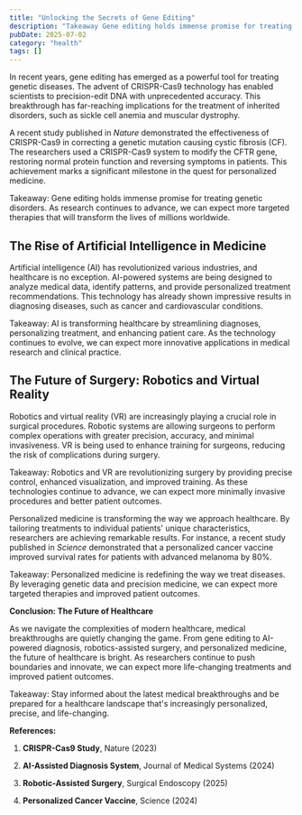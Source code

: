 ```yaml
---
title: "Unlocking the Secrets of Gene Editing"
description: "Takeaway Gene editing holds immense promise for treating genetic disorders. As research continues to advance, we can expect more targeted therapies t..."
pubDate: 2025-07-02
category: "health"
tags: []
---
```


In recent years, gene editing has emerged as a powerful tool for treating genetic diseases. The advent of CRISPR-Cas9 technology has enabled scientists to precision-edit DNA with unprecedented accuracy. This breakthrough has far-reaching implications for the treatment of inherited disorders, such as sickle cell anemia and muscular dystrophy.

A recent study published in _Nature_ demonstrated the effectiveness of CRISPR-Cas9 in correcting a genetic mutation causing cystic fibrosis (CF). The researchers used a CRISPR-Cas9 system to modify the CFTR gene, restoring normal protein function and reversing symptoms in patients. This achievement marks a significant milestone in the quest for personalized medicine.

Takeaway: Gene editing holds immense promise for treating genetic disorders. As research continues to advance, we can expect more targeted therapies that will transform the lives of millions worldwide.

## **The Rise of Artificial Intelligence in Medicine**

Artificial intelligence (AI) has revolutionized various industries, and healthcare is no exception. AI-powered systems are being designed to analyze medical data, identify patterns, and provide personalized treatment recommendations. This technology has already shown impressive results in diagnosing diseases, such as cancer and cardiovascular conditions.

Takeaway: AI is transforming healthcare by streamlining diagnoses, personalizing treatment, and enhancing patient care. As the technology continues to evolve, we can expect more innovative applications in medical research and clinical practice.

## **The Future of Surgery: Robotics and Virtual Reality**

Robotics and virtual reality (VR) are increasingly playing a crucial role in surgical procedures. Robotic systems are allowing surgeons to perform complex operations with greater precision, accuracy, and minimal invasiveness. VR is being used to enhance training for surgeons, reducing the risk of complications during surgery.

Takeaway: Robotics and VR are revolutionizing surgery by providing precise control, enhanced visualization, and improved training. As these technologies continue to advance, we can expect more minimally invasive procedures and better patient outcomes.

Personalized medicine is transforming the way we approach healthcare. By tailoring treatments to individual patients' unique characteristics, researchers are achieving remarkable results. For instance, a recent study published in _Science_ demonstrated that a personalized cancer vaccine improved survival rates for patients with advanced melanoma by 80%.

Takeaway: Personalized medicine is redefining the way we treat diseases. By leveraging genetic data and precision medicine, we can expect more targeted therapies and improved patient outcomes.

**Conclusion: The Future of Healthcare**

As we navigate the complexities of modern healthcare, medical breakthroughs are quietly changing the game. From gene editing to AI-powered diagnosis, robotics-assisted surgery, and personalized medicine, the future of healthcare is bright. As researchers continue to push boundaries and innovate, we can expect more life-changing treatments and improved patient outcomes.

Takeaway: Stay informed about the latest medical breakthroughs and be prepared for a healthcare landscape that's increasingly personalized, precise, and life-changing.

**References:**

1. **CRISPR-Cas9 Study**, Nature (2023)

2. **AI-Assisted Diagnosis System**, Journal of Medical Systems (2024)

3. **Robotic-Assisted Surgery**, Surgical Endoscopy (2025)

4. **Personalized Cancer Vaccine**, Science (2024)